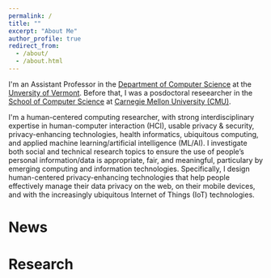 ```yaml
---
permalink: /
title: ""
excerpt: "About Me"
author_profile: true
redirect_from: 
  - /about/
  - /about.html
---
```

I'm an Assistant Professor in the <a href="https://www.uvm.edu/cems/cs" target="_blank">Department of Computer Science</a> at the <a href="https://www.uvm.edu/" target="_blank">Unversity of Vermont</a>. Before that, I was a posdoctoral reseearcher in the <a href="https://www.cs.cmu.edu/" target="_blank">School of Computer Science</a> at <a href="https://www.cmu.edu/" target="_blank">Carnegie Mellon University (CMU)</a>.

I'm a human-centered computing researcher, with strong interdisciplinary expertise in human-computer interaction (HCI), usable privacy & security, privacy-enhancing technologies, health informatics, ubiquitous computing, and applied machine learning/artificial intelligence (ML/AI). I investigate both social and technical research topics to ensure the use of people’s personal information/data is appropriate, fair, and meaningful, particulary by emerging computing and information technologies. Specifically, I design human-centered privacy-enhancing technologies that help people effectively manage their data privacy on the web, on their mobile devices, and with the increasingly ubiquitous Internet of Things (IoT) technologies.


News
======


Research
======




